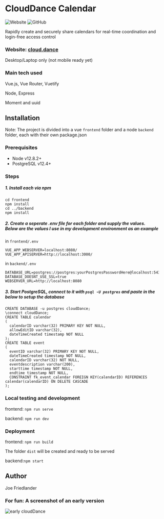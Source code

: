 # CloudDance Calendar
![Website](https://img.shields.io/website?url=https%3A%2F%2Fcloud.dance) ![GitHub](https://img.shields.io/github/license/joefriedlander/clouddance?color=blue)

Rapidly create and securely share calendars for real-time coordination and login-free access control 

### Website: [cloud.dance](https://cloud.dance)
Desktop/Laptop only (not mobile ready yet)

### Main tech used
Vue.js, Vue Router, Vuetify

Node, Express

Moment and uuid
## Installation
Note: The project is divided into a vue `frontend` folder and a node `backend` folder, each with their own package.json
### Prerequisites

* Node v12.8.2+
* PostgreSQL v12.4+

### Steps

##### 1. Install each via npm
```
cd frontend
npm install
cd ../backend
npm install
```
##### 2. Create a seperate .env file for each folder and supply the values. Below are the values I use in my development environment as an example

in `frontend/.env`
```
VUE_APP_WEBSERVER=localhost:8080/
VUE_APP_APISERVER=http://localhost:3000/
```
in `backend/.env`
```
DATABASE_URL=postgres://postgres:yourPostgresPasswordHere@localhost:5432/cloudDance
DATABASE_DOESNT_USE_SSL=true
WEBSERVER_URL=http://localhost:8080
```

##### 3. Start PostgreSQL, connect to it with `psql -U postgres` and paste in the below to setup the database
```
CREATE DATABASE -u postgres cloudDance;
\connect cloudDance;
CREATE TABLE calendar
( 
  calendarID varchar(32) PRIMARY KEY NOT NULL,
  allowEditID varchar(32),
  dateTimeCreated timestamp NOT NULL
);
CREATE TABLE event
( 
  eventID varchar(32) PRIMARY KEY NOT NULL,
  dateTimeCreated timestamp NOT NULL,
  calendarID varchar(32) NOT NULL,
  eventdescription varchar(200), 
  starttime timestamp NOT NULL,
  endtime timestamp NOT NULL,
  CONSTRAINT fk_event_calendar FOREIGN KEY(calendarID) REFERENCES calendar(calendarID) ON DELETE CASCADE
);
```

### Local testing and development

frontend: `npm run serve`

backend: `npm run dev`

### Deployment

frontend: `npm run build`

The folder `dist` will be created and ready to be served

backend:`npm start`

## Author
Joe Friedlander

### For fun: A screenshot of an early version
![early cloudDance](https://user-images.githubusercontent.com/16908677/93009693-0c420c80-f552-11ea-98a8-2cfaad0339c1.PNG)
